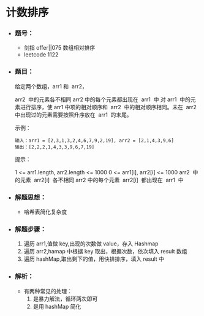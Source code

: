 # 计数排序

- ### 题号：

  - 剑指 offer||075 数组相对排序
  - leetcode 1122

- ### 题目：

  给定两个数组，arr1 和  arr2，

  arr2  中的元素各不相同
  arr2 中的每个元素都出现在  arr1  中
  对 arr1  中的元素进行排序，使 arr1 中项的相对顺序和  arr2  中的相对顺序相同。未在  arr2  中出现过的元素需要按照升序放在  arr1  的末尾。

  示例：

  ```
  输入：arr1 = [2,3,1,3,2,4,6,7,9,2,19], arr2 = [2,1,4,3,9,6]
  输出：[2,2,2,1,4,3,3,9,6,7,19]
  ```

  提示：

  1 <= arr1.length, arr2.length <= 1000
  0 <= arr1[i], arr2[i] <= 1000
  arr2  中的元素  arr2[i]  各不相同
  arr2 中的每个元素  arr2[i]  都出现在  arr1  中

- ### 解题思想：

  - 哈希表简化复杂度

- ### 解题步骤：

  1. 遍历 arr1,值做 key,出现的次数做 value，存入 Hashmap
  2. 遍历 arr2,hamap 中根据 key 取出，根据次数，依次填入 result 数组
  3. 遍历 hashMap,取出剩下的值，用快排排序，填入 result 中

- ### 解析：

  - 有两种常见的处理：
    1. 是暴力解法，循环两次即可
    2. 是用 hashMap 简化
